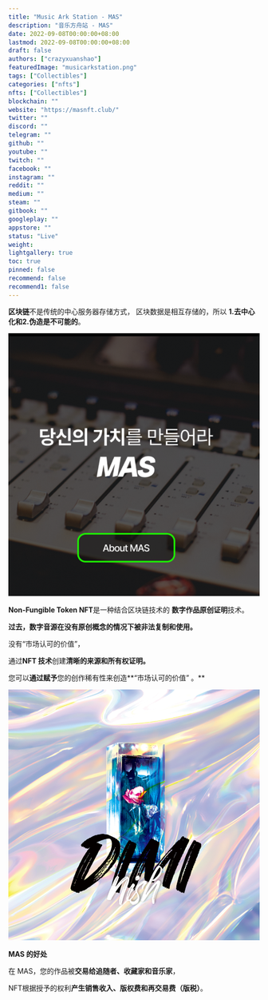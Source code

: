 ```yaml
---
title: "Music Ark Station - MAS"
description: "音乐方舟站 - MAS"
date: 2022-09-08T00:00:00+08:00
lastmod: 2022-09-08T00:00:00+08:00
draft: false
authors: ["crazyxuanshao"]
featuredImage: "musicarkstation.png"
tags: ["Collectibles"]
categories: ["nfts"]
nfts: ["Collectibles"]
blockchain: ""
website: "https://masnft.club/"
twitter: ""
discord: ""
telegram: ""
github: ""
youtube: ""
twitch: ""
facebook: ""
instagram: ""
reddit: ""
medium: ""
steam: ""
gitbook: ""
googleplay: ""
appstore: ""
status: "Live"
weight: 
lightgallery: true
toc: true
pinned: false
recommend: false
recommend1: false
---
```

**区块链**不是传统的中心服务器存储方式，
区块数据是相互存储的，所以
**1.去中心化和2.伪造是不可能的**。

![wewe](wewe.png)

**Non-Fungible Token NFT**是一种结合区块链技术的
**数字作品原创证明**技术。

**过去，数字音源在没有原创概念的情况下被非法复制和使用。**

没有“市场认可的价值”，

通过**NFT 技术**创建**清晰的来源和所有权证明。**

您可以**通过赋予**您的创作稀有性来创造**“市场认可的价值” 。**

![dad](dad.png)

**MAS 的好处**

在 MAS，您的作品被**交易给追随者、收藏家和音乐家**，

NFT根据授予的权利**产生销售收入、版权费和再交易费（版税）**。